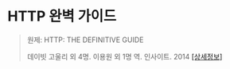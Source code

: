 # HTTP 완벽 가이드

> 원제: HTTP: THE DEFINITIVE GUIDE
>
> 데이빗 고울리 외 4명. 이용원 외 1명 역. 인사이트. 2014 [[상세정보]](https://book.naver.com/bookdb/book_detail.nhn?bid=8509980)



